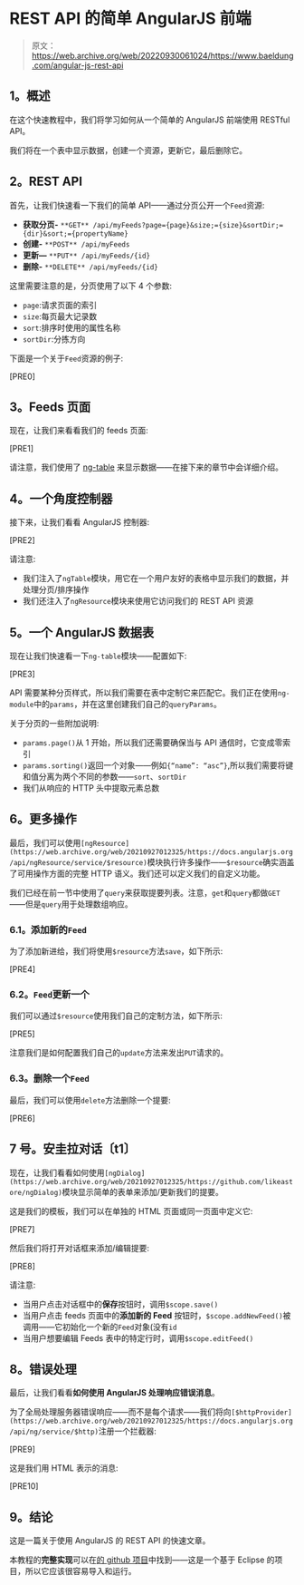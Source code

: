 # REST API 的简单 AngularJS 前端

> 原文：<https://web.archive.org/web/20220930061024/https://www.baeldung.com/angular-js-rest-api>

## **1。概述**

在这个快速教程中，我们将学习如何从一个简单的 AngularJS 前端使用 RESTful API。

我们将在一个表中显示数据，创建一个资源，更新它，最后删除它。

## **2。REST API**

首先，让我们快速看一下我们的简单 API——通过分页公开一个`Feed`资源:

*   **获取分页-** `**GET** /api/myFeeds?page={page}&size;={size}&sortDir;={dir}&sort;={propertyName}`
*   **创建-** `**POST** /api/myFeeds`
*   **更新—** `**PUT** /api/myFeeds/{id}`
*   **删除-** `**DELETE** /api/myFeeds/{id}`

这里需要注意的是，分页使用了以下 4 个参数:

*   `page`:请求页面的索引
*   `size`:每页最大记录数
*   `sort`:排序时使用的属性名称
*   `sortDir`:分拣方向

下面是一个关于`Feed`资源的例子:

[PRE0]

## **3。Feeds 页面**

现在，让我们来看看我们的 feeds 页面:

[PRE1]

请注意，我们使用了 [ng-table](https://web.archive.org/web/20210927012325/http://ng-table.com/#/) 来显示数据——在接下来的章节中会详细介绍。

## **4。一个角度控制器**

接下来，让我们看看 AngularJS 控制器:

[PRE2]

请注意:

*   我们注入了`ngTable`模块，用它在一个用户友好的表格中显示我们的数据，并处理分页/排序操作
*   我们还注入了`ngResource`模块来使用它访问我们的 REST API 资源

## **5。一个 AngularJS 数据表**

现在让我们快速看一下`ng-table`模块——配置如下:

[PRE3]

API 需要某种分页样式，所以我们需要在表中定制它来匹配它。我们正在使用`ng-module`中的`params`，并在这里创建我们自己的`queryParams`。

关于分页的一些附加说明:

*   `params.page()`从 1 开始，所以我们还需要确保当与 API 通信时，它变成零索引
*   `params.sorting()`返回一个对象——例如`{“name”: “asc”}`,所以我们需要将键和值分离为两个不同的参数——`sort`、`sortDir`
*   我们从响应的 HTTP 头中提取元素总数

## **6。更多操作**

最后，我们可以使用`[ngResource](https://web.archive.org/web/20210927012325/https://docs.angularjs.org/api/ngResource/service/$resource)`模块执行许多操作——`$resource`确实涵盖了可用操作方面的完整 HTTP 语义。我们还可以定义我们的自定义功能。

我们已经在前一节中使用了`query`来获取提要列表。注意，`get`和`query`都做`GET`——但是`query`用于处理数组响应。

### **6.1。添加新的`Feed`**

为了添加新进给，我们将使用`$resource`方法`save`，如下所示:

[PRE4]

### **6.2。`Feed`更新一个**

我们可以通过`$resource`使用我们自己的定制方法，如下所示:

[PRE5]

注意我们是如何配置我们自己的`update`方法来发出`PUT`请求的。

### **6.3。删除一个`Feed`**

最后，我们可以使用`delete`方法删除一个提要:

[PRE6]

## **7 号。安圭拉对话〔t1〕**

现在，让我们看看如何使用`[ngDialog](https://web.archive.org/web/20210927012325/https://github.com/likeastore/ngDialog)`模块显示简单的表单来添加/更新我们的提要。

这是我们的模板，我们可以在单独的 HTML 页面或同一页面中定义它:

[PRE7]

然后我们将打开对话框来添加/编辑提要:

[PRE8]

请注意:

*   当用户点击对话框中的**保存**按钮时，调用`$scope.save()`
*   当用户点击 feeds 页面中的**添加新的 Feed** 按钮时，`$scope.addNewFeed()`被调用——它初始化一个新的`Feed`对象(没有`id`
*   当用户想要编辑 Feeds 表中的特定行时，调用`$scope.editFeed()`

## **8。错误处理**

最后，让我们看看**如何使用 AngularJS 处理响应错误消息**。

为了全局处理服务器错误响应——而不是每个请求——我们将向`[$httpProvider](https://web.archive.org/web/20210927012325/https://docs.angularjs.org/api/ng/service/$http)`注册一个拦截器:

[PRE9]

这是我们用 HTML 表示的消息:

[PRE10]

## **9。结论**

这是一篇关于使用 AngularJS 的 REST API 的快速文章。

本教程的**完整实现**可以在[的 github 项目](https://web.archive.org/web/20210927012325/https://github.com/Baeldung/reddit-app)中找到——这是一个基于 Eclipse 的项目，所以它应该很容易导入和运行。